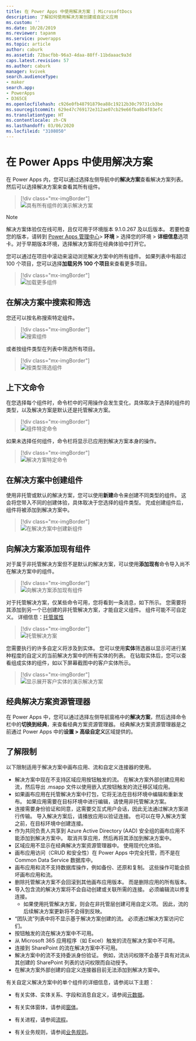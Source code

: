 ```yaml
---
title: 在 Power Apps 中使用解决方案 | MicrosoftDocs
description: 了解如何使用解决方案创建或自定义应用
ms.custom: ''
ms.date: 10/28/2019
ms.reviewer: tapanm
ms.service: powerapps
ms.topic: article
author: caburk
ms.assetid: 72bacfbb-96a3-4daa-88ff-11bdaaac9a3d
caps.latest.revision: 57
ms.author: caburk
manager: kvivek
search.audienceType:
- maker
search.app:
- PowerApps
- D365CE
ms.openlocfilehash: c926e0fb48791879ea88c19212b30c79731cb3be
ms.sourcegitcommit: 629e47c769172e312ae07cb29e66fba8b4f03efc
ms.translationtype: HT
ms.contentlocale: zh-CN
ms.lasthandoff: 03/06/2020
ms.locfileid: "3108050"
---
```

# <a name="use-solutions-in-power-apps"></a>在 Power Apps 中使用解决方案

 在 Power Apps 内，您可以通过选择左侧导航中的**解决方案**查看解决方案列表。 然后可以选择解决方案来查看其所有组件。 
 
> [!div class="mx-imgBorder"]  
> ![具有所有组件的演示解决方案](media/solution-all-items-list.PNG "具有所有组件的演示解决方案")  
 
> [!NOTE]
>  解决方案体验仅在线可用，且仅可用于环境版本 9.1.0.267 及以后版本。 若要检查您的版本，请转到 [Power Apps 管理中心](https://admin.powerapps.com/)> **环境** > 选择您的环境 > **详细信息**选项卡。对于早期版本环境，选择解决方案将在经典体验中打开它。  
 
 您可以通过在项目中滚动来滚动浏览解决方案中的所有组件。 如果列表中有超过 100 个项目，您可以选择**加载另外 100 个项目**来查看更多项目。 
 
> [!div class="mx-imgBorder"]  
> ![加载更多组件](media/load-more.PNG "加载更多组件")  

 ## <a name="search-and-filter-in-a-solution"></a>在解决方案中搜索和筛选
 
 您还可以按名称搜索特定组件。 
 
> [!div class="mx-imgBorder"]  
> ![搜索组件](media/solution-search-box.png "搜索组件")  
 
 或者按组件类型在列表中筛选所有项目。
  
> [!div class="mx-imgBorder"]  
> ![按类型筛选组件](media/solution-filter.PNG "按类型筛选组件")  
 
 ## <a name="contextual-commands"></a>上下文命令
 
 在您选择每个组件时，命令栏中的可用操作会发生变化，具体取决于选择的组件的类型，以及解决方案是默认还是托管解决方案。 
 
> [!div class="mx-imgBorder"]  
> ![组件特定命令](media/component-commands.png "组件特定命令")  
 
 如果未选择任何组件，命令栏将显示已应用到解决方案本身的操作。 
 
> [!div class="mx-imgBorder"]  
> ![解决方案特定命令](media/solution-commands.PNG "解决方案特定命令")  
 
 ## <a name="create-components-in-a-solution"></a>在解决方案中创建组件
 使用非托管或默认的解决方案，您可以使用**新建**命令来创建不同类型的组件。 这会将您带入不同的创建体验，具体取决于您选择的组件类型。 完成创建组件后，组件将被添加到解决方案中。 
 
> [!div class="mx-imgBorder"]  
> ![在解决方案中创建新组件](media/solution-new-component.PNG "在解决方案中创建新组件")  
 
 ## <a name="add-an-existing-component-to-a-solution"></a>向解决方案添加现有组件
 
 对于属于非托管解决方案但不是默认的解决方案，可以使用**添加现有**命令导入尚不在解决方案中的组件。  
 
> [!div class="mx-imgBorder"]  
> ![向解决方案添加现有组件](media/solution-add-existing-component.PNG "向解决方案添加现有组件")  
  
 对于托管解决方案，仅某些命令可用，您将看到一条消息，如下所示。 您需要将其添加到另一个已创建的非托管解决方案，才能自定义组件。 组件可能不可自定义。 详细信息：[托管属性](solutions-overview.md#managed-properties)

> [!div class="mx-imgBorder"]  
> ![托管解决方案](media/managed-solution.PNG "托管解决方案")  

 您需要执行的许多自定义将涉及到实体。 您可以使用**实体**筛选器以显示可进行某种程度的自定义的当前解决方案中的所有实体的列表。 在钻取实体后，您可以查看组成实体的组件，如以下屏幕截图中的客户实体所示。 
   
> [!div class="mx-imgBorder"]  
> ![显示展开客户实体的演示解决方案](media/solution-entity-account.png "显示展开客户实体的演示解决方案")  

## <a name="classic-solution-explorer"></a>经典解决方案资源管理器

在 Power Apps 中，您可以通过选择左侧导航窗格中的**解决方案**，然后选择命令栏中的**切换到经典**，来查看经典方案资源管理器。 经典解决方案资源管理器是之前通过 Power Apps 中的**设置 > 高级自定义**区域提供的。 

## <a name="known-limitations"></a>了解限制

以下限制适用于解决方案中画布应用、流和自定义连接器的使用。 

- 解决方案中现在不支持区域应用按钮触发的流。 在解决方案外部创建应用和流，然后导出 .msapp 文件以使用嵌入式按钮触发的流迁移区域应用。 
- 如果画布应用在托管解决方案中打包，它将无法在目标环境中编辑和重新发布。 如果应用需要在目标环境中进行编辑，请使用非托管解决方案。 
- 连接需要身份验证和同意，这需要交互式用户会话，因此无法通过解决方案进行传输。 导入解决方案后，请播放应用以验证连接。 也可以在导入解决方案之前，在目标环境中创建连接。 
-   作为共同负责人共享到 Azure Active Directory (AAD) 安全组的画布应用不能添加到解决方案中。 取消共享应用，然后再将其添加到解决方案中。
-   区域应用不显示在经典解决方案资源管理器中。 使用现代化体验。
-   画布应用访问（CRUD 和安全性）在 Power Apps 中完全托管，而不是在 Common Data Service 数据库中。
- 画布应用和流不支持数据库操作，例如备份、还原和复制。 这些操作可能会损坏画布应用和流。
- 删除托管解决方案不会回滚到其他画布应用版本。 而是删除应用的所有版本。
- 导入包含流的解决方案将不会自动创建或关联所需的连接。 必须编辑流以修复连接。
  - 如果使用托管解决方案，则会在非托管层创建可用自定义项。 因此，流的后续解决方案更新将不会得到反映。 
- “团队流”列表中将不显示基于解决方案创建的流。 必须通过解决方案访问它们。 
- 按钮触发的流在解决方案中不可用。
- 从 Microsoft 365 应用程序（如 Excel）触发的流在解决方案中不可用。
- 连接到 SharePoint 的流在解决方案中不可用。
- 解决方案中的流不支持委派身份验证。 例如，流访问权限不会基于具有对流从其创建的 SharePoint 列表的访问权限而自动授予。
- 在解决方案外部创建的自定义连接器目前无法添加到解决方案中。


 有关自定义解决方案中的单个组件的详细信息，请参阅以下主题：  
  
-   有关实体、实体关系、字段和消息自定义，请参阅[元数据](create-edit-metadata.md)。  
  
-   有关实体窗体，请参阅[窗体](../model-driven-apps/create-design-forms.md)。  
  
-   有关进程，请参阅[流程](../model-driven-apps/guide-staff-through-common-tasks-processes.md)。  
  
-   有关业务规则，请参阅[业务规则](../model-driven-apps/create-business-rules-recommendations-apply-logic-form.md)。  
